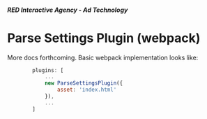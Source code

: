 ##### RED Interactive Agency - Ad Technology

Parse Settings Plugin (webpack)
===============

More docs forthcoming. Basic webpack implementation looks like:
```javascript
		plugins: [
			...
			new ParseSettingsPlugin({
				asset: 'index.html'
			}),
			...
		]
```
